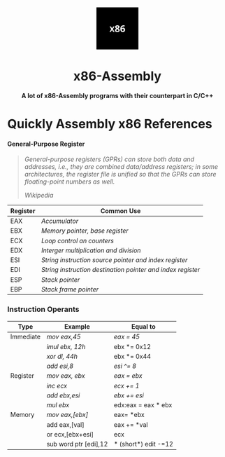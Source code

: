 <div align="center">
  <img src="docs/logo.png"  width="100" height="100"/>
</div>

<div align="center">
  <h1>x86-Assembly</h1>
</div>

<div align="center">
  <strong>A lot of x86-Assembly programs with their counterpart in C/C++ </strong>
</div>


# Quickly Assembly x86 References
####  General-Purpose Register

> *General-purpose registers (GPRs) can store both data and addresses, i.e., they are combined data/address registers; in some architectures, the register file is unified so that the GPRs can store floating-point numbers as well.*
> 
> *Wikipedia*

| Register | Common Use  |
|--|--|
| EAX | *Accumulator*|
| EBX | *Memory pointer, base register*
| ECX | *Loop control an counters*
| EDX | *Interger multiplication and division*
| ESI | *String instruction source pointer and index register*
| EDI | *String instruction destination  pointer and index register*
| ESP | *Stack pointer*
| EBP | *Stack frame pointer*

### Instruction Operants
|Type| Example  |  Equal to|
|--|--|--|
| Immediate | *mov eax,45*  |*eax = 45*|
|| *imul ebx, 12h* | ebx *= 0x12|
|| *xor dl, 44h* | ebx *= 0x44
|| *add esi,8* | *esi ^= 8*
|Register| *mov eax, ebx* | *eax = ebx*
|| *inc ecx* | *ecx += 1*
|| *add ebx,esi* | *ebx += esi*
|| *mul ebx* | edx:eax = eax * ebx
|Memory| *mov eax,[ebx]* | eax= *ebx
|| add eax,[val] | eax += *val
|| or ecx,[ebx+esi] | ecx |= *(ebx + asi)
|| sub word ptr [edi],12 | *  (short*) edit -=12